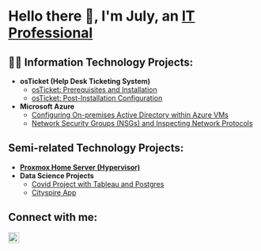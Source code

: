 <h1>Hello there 👋, I'm July, an <a href="https://linkedin.com/in/jckaizen">IT Professional</a></h1>

<h2>👨‍💻 Information Technology Projects:</h2>

- <b>osTicket (Help Desk Ticketing System)</b>
	- [osTicket: Prerequisites and Installation](https://github.com/jckaizen/osTicket-cycles/blob/main/prerequisties_and_installation/README.md)
	- [osTicket: Post-Installation Configuration](https://github.com/jckaizen/osTicket-cycles/blob/main/post_installation/README.md)
- <b>Microsoft Azure</b>
	- [Configuring On-premises Active Directory within Azure VMs](https://github.com/jckaizen/azure-ad-port/blob/main/network_analysis_and_nsgs/README.md)
	- [Network Security Groups (NSGs) and Inspecting Network Protocols](https://github.com/jckaizen/osTicket-cycles/blob/main/prerequisties_and_installation/README.md)

<h2>Semi-related Technology Projects:</h2>

- <b>[Proxmox Home Server (Hypervisor)](https://github.com/jckaizen/prox-home-server)</b>
- <b>Data Science Projects</b>
	- [Covid Project with Tableau and Postgres](https://github.com/jckaizen/Covid-project)
	- [Cityspire App](https://github.com/jckaizen/PT17_cityspire-b-ds)

 <h2>Connect with me:</h2>

[<img align="left" alt="July | LinkedIn" width="22px" src="https://cdn.jsdelivr.net/npm/simple-icons@v3/icons/linkedin.svg" />][linkedin]

[linkedin]: https://linkedin.com/in/jckaizen
